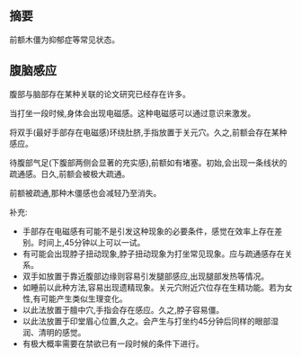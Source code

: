 ## 摘要
前额木僵为抑郁症等常见状态。

## 腹脑感应

腹部与脑部存在某种关联的论文研究已经存在许多。

当打坐一段时候,身体会出现电磁感。这种电磁感可以通过意识来激发。

将双手(最好手部存在电磁感)环绕肚脐,手指放置于关元穴。久之,前额会存在某种感应。

待腹部气足(下腹部两侧会显著的充实感),前额如有堵塞。初始,会出现一条线状的疏通感。日久,前额会被极大疏通。

前额被疏通,那种木僵感也会减轻乃至消失。

补充:

- 手部存在电磁感有可能不是引发这种现象的必要条件，感觉在效率上存在差别。时间上,45分钟以上可以一试。
- 有可能会出现脖子扭动现象,脖子扭动现象为打坐常见现象。应与疏通感存在关系。
- 双手如放置于靠近腹部边缘则容易引发腿部感应,出现腿部发热等情况。
- 如睡前以此种方法,容易出现遗精现象。关元穴附近穴位存在生精功能。若为女性,有可能产生类似生理变化。
- 以此法放置于膻中穴,手指会存在感应。久之,脖子容易僵。
- 以此法放置于印堂眉心位置,久之。会产生与打坐约45分钟后同样的眼部湿润、清明的感觉。
- 有极大概率需要在禁欲已有一段时候的条件下进行。